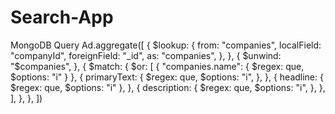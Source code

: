 # Search-App

MongoDB Query
Ad.aggregate([
      {
        $lookup: {
          from: "companies",
          localField: "companyId",
          foreignField: "_id",
          as: "companies",
        },
      },
      {
        $unwind: "$companies",
      },
      {
        $match: {
          $or: [
            { "companies.name": { $regex: que, $options: "i" } },
            {
              primaryText: {
                $regex: que,
                $options: "i",
              },
            },
            {
              headline: { $regex: que, $options: "i" },
            },
            {
              description: {
                $regex: que,
                $options: "i",
              },
            },
          ],
        },
      },
    ])
